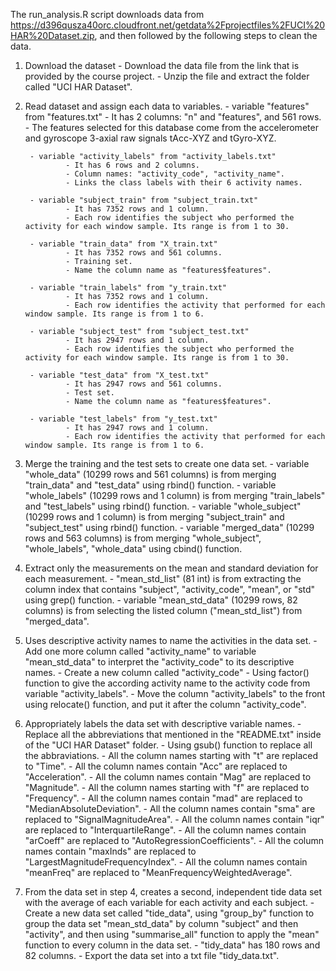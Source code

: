 The run_analysis.R script downloads data from https://d396qusza40orc.cloudfront.net/getdata%2Fprojectfiles%2FUCI%20HAR%20Dataset.zip, and then followed by the following steps to clean the data.

1. Download the dataset 
        - Download the data file from the link that is provided by the course project.
        - Unzip the file and extract the folder called "UCI HAR Dataset". 
        
2. Read dataset and assign each data to variables. 
        - variable "features" from "features.txt"
                - It has 2 columns: "n" and "features", and 561 rows. 
                - The features selected for this database come from the accelerometer and gyroscope 3-axial raw signals tAcc-XYZ and                     tGyro-XYZ. 

        - variable "activity_labels" from "activity_labels.txt"
                - It has 6 rows and 2 columns.
                - Column names: "activity_code", "activity_name".
                - Links the class labels with their 6 activity names. 
       
        - variable "subject_train" from "subject_train.txt"
                - It has 7352 rows and 1 column. 
                - Each row identifies the subject who performed the activity for each window sample. Its range is from 1 to 30.

        - variable "train_data" from "X_train.txt"
                - It has 7352 rows and 561 columns. 
                - Training set.
                - Name the column name as "features$features".
        
        - variable "train_labels" from "y_train.txt"
                - It has 7352 rows and 1 column. 
                - Each row identifies the activity that performed for each window sample. Its range is from 1 to 6.
        
        - variable "subject_test" from "subject_test.txt"
                - It has 2947 rows and 1 column.
                - Each row identifies the subject who performed the activity for each window sample. Its range is from 1 to 30.
        
        - variable "test_data" from "X_test.txt"
                - It has 2947 rows and 561 columns. 
                - Test set.
                - Name the column name as "features$features".
        
        - variable "test_labels" from "y_test.txt"
                - It has 2947 rows and 1 column. 
                - Each row identifies the activity that performed for each window sample. Its range is from 1 to 6.
        
3. Merge the training and the test sets to create one data set. 
        - variable "whole_data" (10299 rows and 561 columns) is from merging "train_data" and "test_data" using rbind() function.
        - variable "whole_labels" (10299 rows and 1 column) is from merging "train_labels" and "test_labels" using rbind() function.
        - variable "whole_subject" (10299 rows and 1 column) is from merging "subject_train" and "subject_test" using rbind() function.
        - variable "merged_data" (10299 rows and 563 columns) is from merging "whole_subject", "whole_labels", "whole_data" using cbind()                  function. 

4. Extract only the measurements on the mean and standard deviation for each measurement. 
        - "mean_std_list" (81 int) is from extracting the column index that contains "subject", "activity_code", "mean", or "std"              using grep() function. 
        - variable "mean_std_data" (10299 rows, 82 columns) is from selecting the listed column ("mean_std_list") from "merged_data". 
        
5. Uses descriptive activity names to name the activities in the data set. 
        - Add one more column called "activity_name" to variable "mean_std_data" to interpret the "activity_code" to its descriptive names. 
        - Create a new column called "activity_code"
        - Using factor() function to give the according activity name to the activity code from variable "activity_labels". 
        - Move the column "activity_labels" to the front using relocate() function, and put it after the column "activity_code".
        

6. Appropriately labels the data set with descriptive variable names. 
        - Replace all the abbreviations that mentioned in the "README.txt" inside of the "UCI HAR Dataset" folder.
        - Using gsub() function to replace all the abbraviations. 
        - All the column names starting with "t" are replaced to "Time". 
        - All the column names contain "Acc" are replaced to "Acceleration".
        - All the column names contain "Mag" are replaced to "Magnitude".
        - All the column names starting with "f" are replaced to "Frequency".
        - All the column names contain "mad" are replaced to "MedianAbsoluteDeviation".
        - All the column names contain "sma" are replaced to "SignalMagnitudeArea".
        - All the column names contain "iqr" are replaced to "InterquartileRange".
        - All the column names contain "arCoeff" are replaced to "AutoRegressionCoefficients".
        - All the column names contain "maxInds" are replaced to "LargestMagnitudeFrequencyIndex".
        - All the column names contain "meanFreq" are replaced to "MeanFrequencyWeightedAverage".
        
        
7. From the data set in step 4, creates a second, independent tide data set with the average of each variable for each activity and each subject. 
        - Create a new data set called "tide_data", using "group_by" function to group the data set "mean_std_data" by column "subject" and then "activity", and then using "summarise_all" function to apply the "mean" function to every column in the data set. 
        - "tidy_data" has 180 rows and 82 columns. 
        - Export the data set into a txt file "tidy_data.txt". 
        
        
        
        
        
        
        
        
        
        